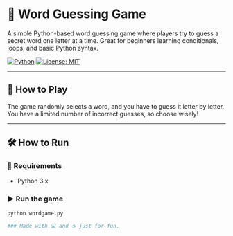 # 🧩 Word Guessing Game

A simple Python-based word guessing game where players try to guess a secret word one letter at a time. Great for beginners learning conditionals, loops, and basic Python syntax.

[![Python](https://img.shields.io/badge/Made%20with-Python-blue?logo=python)]()
[![License: MIT](https://img.shields.io/badge/License-MIT-yellow.svg)](LICENSE)

---

## 🚀 How to Play

The game randomly selects a word, and you have to guess it letter by letter. You have a limited number of incorrect guesses, so choose wisely!

---

## 🛠 How to Run

### 🔧 Requirements
- Python 3.x

### ▶️ Run the game

```bash
python wordgame.py

### Made with 💻 and ☕ just for fun.
